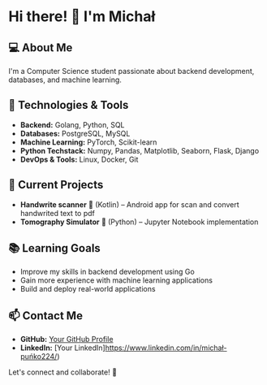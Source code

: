 # Hi there! 👋 I'm Michał

## 💻 About Me
I'm a Computer Science student passionate about backend development, databases, and machine learning.

## 🚀 Technologies & Tools
- **Backend:** Golang, Python, SQL
- **Databases:** PostgreSQL, MySQL
- **Machine Learning:** PyTorch, Scikit-learn
- **Python Techstack:** Numpy, Pandas, Matplotlib, Seaborn, Flask, Django
- **DevOps & Tools:** Linux, Docker, Git

## 🔭 Current Projects
- **Handwrite scanner** 📱 (Kotlin) – Android app for scan and convert handwrited text to pdf
- **Tomography Simulator** 🏥 (Python) – Jupyter Notebook implementation

## 📚 Learning Goals
- Improve my skills in backend development using Go
- Gain more experience with machine learning applications
- Build and deploy real-world applications

## 📫 Contact Me
- **GitHub:** [Your GitHub Profile](https://github.com/Michaszek224)
- **LinkedIn:** [Your LinkedIn]https://www.linkedin.com/in/michał-puńko224/)

Let's connect and collaborate! 🚀

